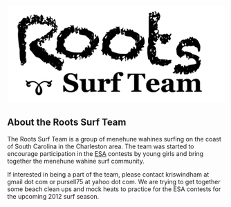 ![Roots Surf Team](images/roots_team_logo.png)
## About the Roots Surf Team

The Roots Surf Team is a group of menehune wahines surfing on the coast
of South Carolina in the Charleston area.  The team was started to
encourage participation in the [ESA](http://ssc.surfesa.org/) contests by young girls and bring together the menehune wahine surf community.


If interested in being a part of the team, please contact kriswindham at gmail dot com or pursell75 at yahoo dot com.  We are trying to get together some beach clean ups and mock heats to practice for the ESA contests for the upcoming 2012 surf season.
